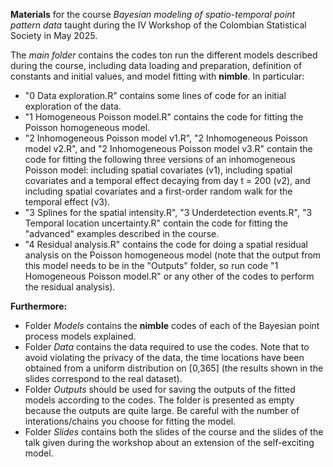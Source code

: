 **Materials** for the course *Bayesian modeling of spatio-temporal point pattern data* taught during the IV Workshop of the Colombian Statistical Society in May 2025.

The *main folder* contains the codes ton run the different models described during the course, including data loading and preparation, definition of constants and initial values, and model fitting with **nimble**. In particular:

- "0 Data exploration.R" contains some lines of code for an initial exploration of the data.
- "1 Homogeneous Poisson model.R" contains the code for fitting the Poisson homogeneous model.
- "2 Inhomogeneous Poisson model v1.R", "2 Inhomogeneous Poisson model v2.R", and "2 Inhomogeneous Poisson model v3.R" contain the code for fitting the following three versions of an inhomogeneous Poisson model: including spatial covariates (v1), including spatial covariates and a temporal effect decaying from day t = 200 (v2), and including spatial covariates and a first-order random walk for the temporal effect (v3).
- "3 Splines for the spatial intensity.R", "3 Underdetection events.R", "3 Temporal location uncertainty.R" contain the code for fitting the "advanced" examples described in the course.
-  "4 Residual analysis.R" contains the code for doing a spatial residual analysis on the Poisson homogeneous model (note that the output from this model needs to be in the "Outputs" folder, so run code "1 Homogeneous Poisson model.R" or any other of the codes to perform the residual analysis).

**Furthermore:**

- Folder *Models* contains the **nimble** codes of each of the Bayesian point process models explained.
- Folder *Data* contains the data required to use the codes. Note that to avoid violating the privacy of the data, the time locations have been obtained from a uniform distribution on [0,365] (the results shown in the slides correspond to the real dataset).
- Folder *Outputs* should be used for saving the outputs of the fitted models according to the codes. The folder is presented as empty because the outputs are quite large. Be careful with the number of interations/chains you choose for fitting the model.
- Folder *Slides* contains both the slides of the course and the slides of the talk given during the workshop about an extension of the self-exciting model.
